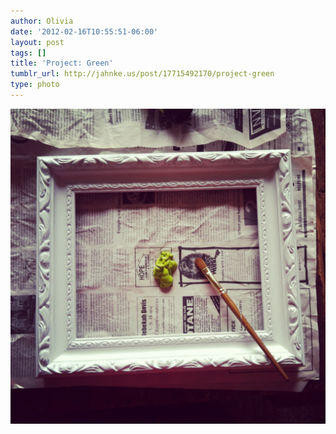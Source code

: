 ```yaml
---
author: Olivia
date: '2012-02-16T10:55:51-06:00'
layout: post
tags: []
title: 'Project: Green'
tumblr_url: http://jahnke.us/post/17715492170/project-green
type: photo
---
```


![](/media/tumblr_lzhwd3SpSK1qga9s2o1_1280.png)
